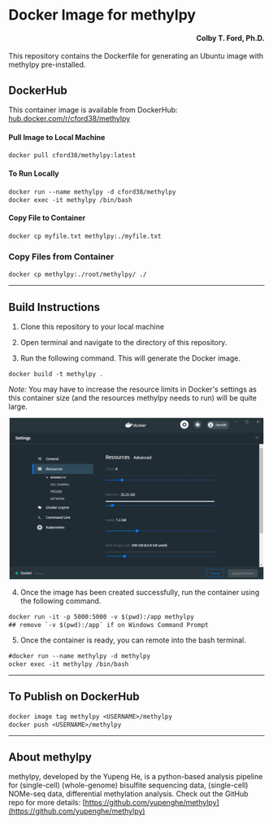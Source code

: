# Docker Image for methylpy
<h4 align = "right">Colby T. Ford, Ph.D.</h4>
This repository contains the Dockerfile for generating an Ubuntu image with methylpy pre-installed.

## DockerHub
This container image is available from DockerHub: [hub.docker.com/r/cford38/methylpy](https://hub.docker.com/r/cford38/methylpy)

#### Pull Image to Local Machine
```
docker pull cford38/methylpy:latest
```
#### To Run Locally
```
docker run --name methylpy -d cford38/methylpy
docker exec -it methylpy /bin/bash
```

#### Copy File to Container
```
docker cp myfile.txt methylpy:./myfile.txt
```

### Copy Files from Container
```
docker cp methylpy:./root/methylpy/ ./
```

-------------------------------

## Build Instructions
1. Clone this repository to your local machine

2. Open terminal and navigate to the directory of this repository.

3. Run the following command. This will generate the Docker image.
```
docker build -t methylpy .
```
_Note:_ You may have to increase the resource limits in Docker's settings as this container size (and the resources methylpy needs to run) will be quite large.
<p align="center"><img src="DockerSettings.PNG" width="500px"></p>


4. Once the image has been created successfully, run the container using the following command.
```
docker run -it -p 5000:5000 -v $(pwd):/app methylpy
## remove `-v $(pwd):/app` if on Windows Command Prompt
```

5. Once the container is ready, you can remote into the bash terminal.
```
#docker run --name methylpy -d methylpy
ocker exec -it methylpy /bin/bash
```

----------------------

## To Publish on DockerHub

```
docker image tag methylpy <USERNAME>/methylpy
docker push <USERNAME>/methylpy
```

----------------------
## About methylpy

methylpy, developed by the Yupeng He, is a python-based analysis pipeline for (single-cell) (whole-genome) bisulfite sequencing data, (single-cell) NOMe-seq data, differential methylation analysis. Check out the GitHub repo for more details: [https://github.com/yupenghe/methylpy](https://github.com/yupenghe/methylpy)
